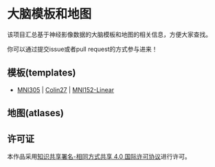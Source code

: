 # 大脑模板和地图

该项目汇总基于神经影像数据的大脑模板和地图的相关信息，方便大家查找。

你可以通过提交issue或者pull request的方式参与进来！

## 模板(templates)
* [MNI305](docs/MNI305.md) | [Colin27](docs/Colin27.md) | [MNI152-Linear](docs/MNI152-Linear.md)

## 地图(atlases)

## 许可证

本作品采用[知识共享署名-相同方式共享 4.0 国际许可协议](http://creativecommons.org/licenses/by-sa/4.0/)进行许可。


